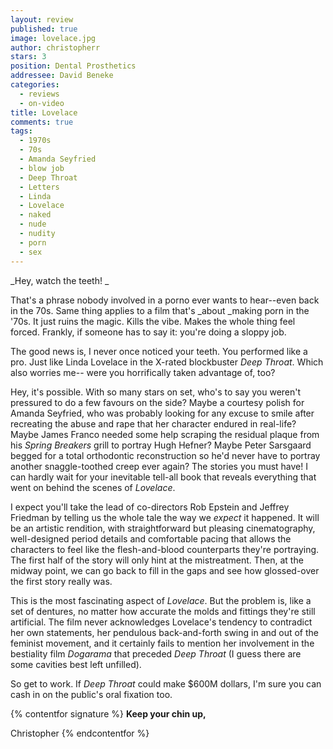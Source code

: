```yaml
---
layout: review
published: true
image: lovelace.jpg
author: christopherr
stars: 3
position: Dental Prosthetics
addressee: David Beneke
categories: 
  - reviews
  - on-video
title: Lovelace
comments: true
tags: 
  - 1970s
  - 70s
  - Amanda Seyfried
  - blow job
  - Deep Throat
  - Letters
  - Linda
  - Lovelace
  - naked
  - nude
  - nudity
  - porn
  - sex
---
```


_Hey, watch the teeth! _

That's a phrase nobody involved in a porno ever wants to hear--even back in the 70s. Same thing applies to a film that's _about _making porn in the '70s. It just ruins the magic. Kills the vibe. Makes the whole thing feel forced. Frankly, if someone has to say it: you're doing a sloppy job.

The good news is, I never once noticed your teeth. You performed like a pro. Just like Linda Lovelace in the X-rated blockbuster _Deep Throat_. Which also worries me-- were you horrifically taken advantage of, too?

Hey, it's possible. With so many stars on set, who's to say you weren't pressured to do a few favours on the side? Maybe a courtesy polish for Amanda Seyfried, who was probably looking for any excuse to smile after recreating the abuse and rape that her character endured in real-life? Maybe James Franco needed some help scraping the residual plaque from his _Spring Breakers_ grill to portray Hugh Hefner? Maybe Peter Sarsgaard begged for a total orthodontic reconstruction so he'd never have to portray another snaggle-toothed creep ever again? The stories you must have! I can hardly wait for your inevitable tell-all book that reveals everything that went on behind the scenes of _Lovelace_.

I expect you'll take the lead of co-directors Rob Epstein and Jeffrey Friedman by telling us the whole tale the way we _expect_ it happened. It will be an artistic rendition, with straightforward but pleasing cinematography, well-designed period details and comfortable pacing that allows the characters to feel like the flesh-and-blood counterparts they're portraying. The first half of the story will only hint at the mistreatment. Then, at the midway point, we can go back to fill in the gaps and see how glossed-over the first story really was.

This is the most fascinating aspect of _Lovelace_. But the problem is, like a set of dentures, no matter how accurate the molds and fittings they're still artificial. The film never acknowledges Lovelace's tendency to contradict her own statements, her pendulous back-and-forth swing in and out of the feminist movement, and it certainly fails to mention her involvement in the bestiality film _Dogarama_ that preceded _Deep Throat_ (I guess there are some cavities best left unfilled).

So get to work. If _Deep Throat_ could make $600M dollars, I'm sure you can cash in on the public's oral fixation too.

{% contentfor signature %}
**Keep your chin up,**

Christopher
{% endcontentfor %}